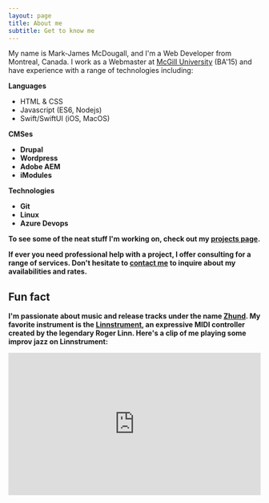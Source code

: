 ```yaml
---
layout: page
title: About me
subtitle: Get to know me
---
```


My name is Mark-James McDougall, and I'm a Web Developer from Montreal, Canada. I work as a Webmaster at <a href="https://mcgill.ca" target="_blank">McGill University</a> (BA'15) and have experience with a range of technologies including:

<strong>Languages</strong>
- HTML & CSS
- Javascript (ES6, Nodejs)
- Swift/SwiftUI (iOS, MacOS)

<strong>CMSes<strong>
- Drupal
- Wordpress
- Adobe AEM
- iModules

<strong>Technologies</strong>
- Git
- Linux
- Azure Devops

To see some of the neat stuff I'm working on, check out my [projects page](/projects). 

If ever you need professional help with a project, I offer consulting for a range of services. Don't hesitate to [contact me](/contact) to inquire about my availabilities and rates.

## Fun fact

I'm passionate about music and release tracks under the name <a href="https://open.spotify.com/artist/04h01WGkLNuHzSzCBGbjCR" target="_blank">Zhund</a>. My favorite instrument is the <a href="http://linnstrument.com" target="_blank">Linnstrument</a>, an expressive MIDI controller created by the legendary Roger Linn. Here's a clip of me playing some improv jazz on Linnstrument:

<style>.embed-container { position: relative; padding-bottom: 56.25%; height: 0; overflow: hidden; max-width: 100%; } .embed-container iframe, .embed-container object, .embed-container embed { position: absolute; top: 0; left: 0; width: 100%; height: 100%; }</style><div class='embed-container'><iframe src='https://www.youtube.com/embed/AfAzKxX7Cew' frameborder='0' allowfullscreen></iframe></div>